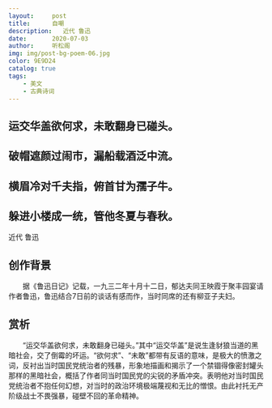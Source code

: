 ```yaml
---
layout:     post
title:      自嘲
description:   近代 鲁迅
date:       2020-07-03
author:     听松阁
img: img/post-bg-poem-06.jpg
color: 9E9D24
catalog: true
tags:
    - 美文
    - 古典诗词
---
```


## 运交华盖欲何求，未敢翻身已碰头。

## 破帽遮颜过闹市，漏船载酒泛中流。

## 横眉冷对千夫指，俯首甘为孺子牛。

## 躲进小楼成一统，管他冬夏与春秋。



近代 鲁迅

## 创作背景



　　据《鲁迅日记》记载，一九三二年十月十二日，郁达夫同王映霞于聚丰园宴请作者鲁迅，鲁迅结合7日前的谈话有感而作，当时同席的还有柳亚子夫妇。





## 赏析



　　“运交华盖欲何求，未敢翻身已碰头。”其中“运交华盖”是说生逢豺狼当道的黑暗社会，交了倒霉的坏运。“欲何求”、“未敢”都带有反语的意味，是极大的愤激之词，反衬出当时国民党统治者的残暴，形象地描画和揭示了一个禁锢得像密封罐头那样的黑暗社会，概括了作者同当时国民党的尖锐的矛盾冲突。表明他对当时国民党统治者不抱任何幻想，对当时的政治环境极端蔑视和无比的憎恨。由此衬托无产阶级战士不畏强暴，碰壁不回的革命精神。
